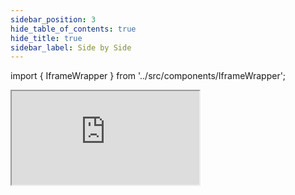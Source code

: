 ```yaml
---
sidebar_position: 3
hide_table_of_contents: true
hide_title: true
sidebar_label: Side by Side
---
```


import { IframeWrapper } from '../src/components/IframeWrapper';

<IframeWrapper url="https://tonami-examples.vercel.app/">

  <iframe 
    src="https://tonami-examples.vercel.app/"
    style={{ width: "100%", height:"90vh", border:"0", borderRadius: "4px", overflow: "hidden"}}
  />

</IframeWrapper>
